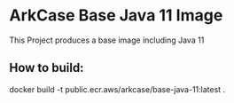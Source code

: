 # ArkCase Base Java 11 Image

This Project produces a base image including Java 11

## How to build:

docker build -t public.ecr.aws/arkcase/base-java-11:latest .


